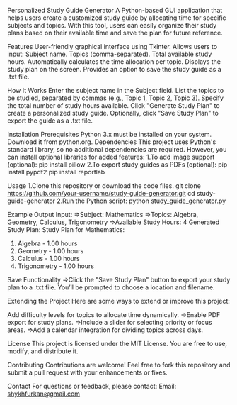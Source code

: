 Personalized Study Guide Generator
A Python-based GUI application that helps users create a customized study guide by allocating 
time for specific subjects and topics. With this tool, users can easily organize their study 
plans based on their available time and save the plan for future reference.

Features
User-friendly graphical interface using Tkinter.
Allows users to input:
Subject name.
Topics (comma-separated).
Total available study hours.
Automatically calculates the time allocation per topic.
Displays the study plan on the screen.
Provides an option to save the study guide as a .txt file.

How It Works
Enter the subject name in the Subject field.
List the topics to be studied, separated by commas (e.g., Topic 1, Topic 2, Topic 3).
Specify the total number of study hours available.
Click "Generate Study Plan" to create a personalized study guide.
Optionally, click "Save Study Plan" to export the guide as a .txt file.

Installation
Prerequisites
Python 3.x must be installed on your system. Download it from python.org.
Dependencies
This project uses Python's standard library, so no additional dependencies are required. 
However, you can install optional libraries for added features:
1.To add image support (optional):
  pip install pillow
2.To export study guides as PDFs (optional):
  pip install pypdf2
  pip install reportlab

Usage
1.Clone this repository or download the code files.
  git clone https://github.com/your-username/study-guide-generator.git
  cd study-guide-generator
2.Run the Python script:
  python study_guide_generator.py


Example Output
 Input:
  =>Subject: Mathematics
  =>Topics: Algebra, Geometry, Calculus, Trigonometry
  =>Available Study Hours: 4
 Generated Study Plan:
  Study Plan for Mathematics:
   1. Algebra - 1.00 hours
   2. Geometry - 1.00 hours
   3. Calculus - 1.00 hours
   4. Trigonometry - 1.00 hours


Save Functionality
=>Click the "Save Study Plan" button to export your study plan to a .txt file. 
You’ll be prompted to choose a location and filename.


Extending the Project
Here are some ways to extend or improve this project:

Add difficulty levels for topics to allocate time dynamically.
=>Enable PDF export for study plans.
=>Include a slider for selecting priority or focus areas.
=>Add a calendar integration for dividing topics across days.


License
This project is licensed under the MIT License. You are free to use, modify, and 
distribute it.

Contributing
Contributions are welcome! Feel free to fork this repository and submit a pull request 
with your enhancements or fixes.

Contact
For questions or feedback, please contact:
Email: shykhfurkan@gmail.com
